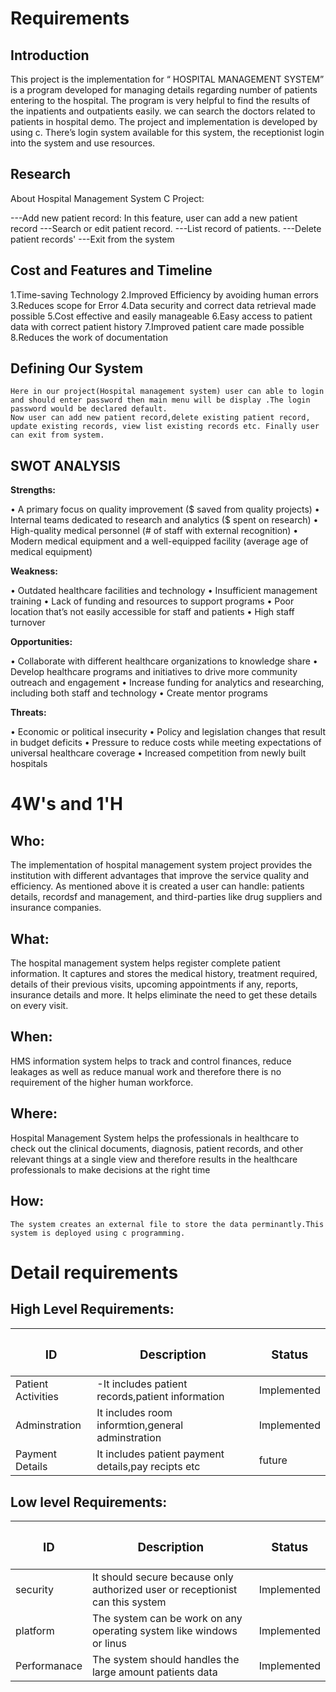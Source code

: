 # Requirements
## Introduction
 This project is the implementation for “ HOSPITAL MANAGEMENT SYSTEM” is a program developed for managing details regarding number of patients entering to the hospital. The program is very helpful to find the results of the inpatients and outpatients easily. we can search the doctors related to patients in hospital demo. The project and implementation is developed by using c.  There’s  login system available for this system, the receptionist login into the system and use resources.

## Research

About Hospital Management System C Project:

---Add new patient record: In this feature, user can add a new patient record
---Search or edit patient record.
---List record of patients.
---Delete patient records'
---Exit from the system

 
## Cost and Features and Timeline

1.Time-saving Technology
2.Improved Efficiency by avoiding human errors
3.Reduces scope for Error
4.Data security and correct data retrieval made possible
5.Cost effective and easily manageable
6.Easy access to patient data with correct patient history
7.Improved patient care made possible
8.Reduces the work of documentation

## Defining Our System
    Here in our project(Hospital management system) user can able to login and should enter password then main menu will be display .The login password would be declared default.
    Now user can add new patient record,delete existing patient record, update existing records, view list existing records etc. Finally user can exit from system.
## SWOT ANALYSIS
**Strengths:**

•	A primary focus on quality improvement ($ saved from quality projects)
•	Internal teams dedicated to research and analytics ($ spent on research)
•	High-quality medical personnel (# of staff with external recognition)
•	Modern medical equipment and a well-equipped facility (average age of medical equipment)

**Weakness:**

•	Outdated healthcare facilities and technology
•	Insufficient management training
•	Lack of funding and resources to support programs
•	Poor location that’s not easily accessible for staff and patients
•	High staff turnover

**Opportunities:**

•	Collaborate with different healthcare organizations to knowledge share
•	Develop healthcare programs and initiatives to drive more community outreach and engagement
•	Increase funding for analytics and researching, including both staff and technology
•	Create mentor programs

**Threats:**

•	Economic or political insecurity
•	Policy and legislation changes that result in budget deficits
•	Pressure to reduce costs while meeting expectations of universal healthcare coverage
•	Increased competition from newly built hospitals


# 4W&#39;s and 1&#39;H

## Who:

The implementation of hospital management system project provides the institution with different advantages that improve the service quality and efficiency. As mentioned above it is created a user can handle: patients details, recordsf and management, and third-parties like drug suppliers and insurance companies.

## What:
The hospital management system helps register complete patient information. It captures and stores the medical history, treatment required, details of their previous visits, upcoming appointments if any, reports, insurance details and more. It helps eliminate the need to get these details on every visit.

## When:

HMS information system helps to track and control finances, reduce leakages as well as reduce manual work and therefore there is no requirement of the higher human workforce.


## Where:

Hospital Management System helps the professionals in healthcare to check out the clinical documents, diagnosis, patient records, and other relevant things at a single view and therefore results in the healthcare professionals to make decisions at the right time

## How:
    The system creates an external file to store the data perminantly.This system is deployed using c programming.

# Detail requirements
## High Level Requirements:

| **<h3> ID** | **<h3>Description**                                              | <h3>Status      |    
|-------------|--------------------------------------------------------------|------------- |
 | Patient Activities|-It includes patient records,patient information  | Implemented    |
| Adminstration     |It includes room informtion,general adminstration| Implemented    |
|  Payment Details       |It includes patient payment details,pay recipts etc| future    |



##  Low level Requirements:
 
 
 
 | **<h3> ID** | **<h3>Description**                                              | <h3>Status      |    
|-------------|--------------------------------------------------------------|------------- |
 | security|It should secure because  only authorized user or receptionist can this system  | Implemented    |
| platform     |The system can be work on any operating system like windows or linus| Implemented    |
|  Performanace       |The system should handles the large amount patients data| Implemented    |



